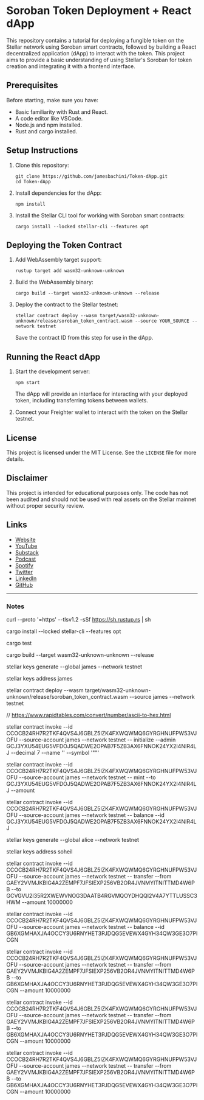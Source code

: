 # Soroban Token Deployment + React dApp

This repository contains a tutorial for deploying a fungible token on the Stellar network using Soroban smart contracts, followed by building a React decentralized application (dApp) to interact with the token. This project aims to provide a basic understanding of using Stellar's Soroban for token creation and integrating it with a frontend interface.

## Prerequisites

Before starting, make sure you have:

- Basic familiarity with Rust and React.
- A code editor like VSCode.
- Node.js and npm installed.
- Rust and cargo installed.

## Setup Instructions

1. Clone this repository:
   ```
   git clone https://github.com/jamesbachini/Token-dApp.git
   cd Token-dApp
   ```

2. Install dependencies for the dApp:
   ```
   npm install
   ```

3. Install the Stellar CLI tool for working with Soroban smart contracts:
   ```
   cargo install --locked stellar-cli --features opt
   ```

## Deploying the Token Contract

1. Add WebAssembly target support:
   ```
   rustup target add wasm32-unknown-unknown
   ```

2. Build the WebAssembly binary:
   ```
   cargo build --target wasm32-unknown-unknown --release
   ```

3. Deploy the contract to the Stellar testnet:
   ```
   stellar contract deploy --wasm target/wasm32-unknown-unknown/release/soroban_token_contract.wasm --source YOUR_SOURCE --network testnet
   ```
   Save the contract ID from this step for use in the dApp.

## Running the React dApp

1. Start the development server:
   ```
   npm start
   ```
   The dApp will provide an interface for interacting with your deployed token, including transferring tokens between wallets.

2. Connect your Freighter wallet to interact with the token on the Stellar testnet.

## License

This project is licensed under the MIT License. See the `LICENSE` file for more details.

## Disclaimer

This project is intended for educational purposes only. The code has not been audited and should not be used with real assets on the Stellar mainnet without proper security review.

## Links

- [Website](https://jamesbachini.com)
- [YouTube](https://www.youtube.com/c/JamesBachini?sub_confirmation=1)
- [Substack](https://bachini.substack.com)
- [Podcast](https://podcasters.spotify.com/pod/show/jamesbachini)
- [Spotify](https://open.spotify.com/show/2N0D9nvdxoe9rY3jxE4nOZ)
- [Twitter](https://twitter.com/james_bachini)
- [LinkedIn](https://www.linkedin.com/in/james-bachini/)
- [GitHub](https://github.com/jamesbachini)



----------------------
### Notes

curl --proto '=https' --tlsv1.2 -sSf https://sh.rustup.rs | sh


cargo install --locked stellar-cli --features opt

cargo test

cargo build --target wasm32-unknown-unknown --release

stellar keys generate --global james --network testnet

stellar keys address james

stellar contract deploy --wasm target/wasm32-unknown-unknown/release/soroban_token_contract.wasm --source james --network testnet

// https://www.rapidtables.com/convert/number/ascii-to-hex.html

stellar contract invoke --id CCOCB24RH7R2TKF4QVS4J6GBLZ5IZK4FXWQWMQ6GYRGHNUFPW53VJOFU --source-account james --network testnet -- initialize --admin GCJ3YXU54EUG5VFDOJ5QADWE2OPAB7F5ZB3AX6FNNOK24YX2I4NIR4LJ --decimal 7 --name '' --symbol '""'

stellar contract invoke --id CCOCB24RH7R2TKF4QVS4J6GBLZ5IZK4FXWQWMQ6GYRGHNUFPW53VJOFU --source-account james --network testnet -- mint --to GCJ3YXU54EUG5VFDOJ5QADWE2OPAB7F5ZB3AX6FNNOK24YX2I4NIR4LJ --amount

stellar contract invoke --id CCOCB24RH7R2TKF4QVS4J6GBLZ5IZK4FXWQWMQ6GYRGHNUFPW53VJOFU --source-account james --network testnet -- balance --id GCJ3YXU54EUG5VFDOJ5QADWE2OPAB7F5ZB3AX6FNNOK24YX2I4NIR4LJ

stellar keys generate --global alice --network testnet

stellar keys address soheil

stellar contract invoke --id CCOCB24RH7R2TKF4QVS4J6GBLZ5IZK4FXWQWMQ6GYRGHNUFPW53VJOFU --source-account james --network testnet -- transfer --from GAEY2VVMJKBIG4A2ZEMPF7JFSIEXP256VB2OR4JVNMYITNITTMD4W6PB --to GCVGVU2I35R2XWEWVNOG3DAATB4RGVMQOYDHQQI2V4A7YTTLUSSC3HWM --amount 10000000

stellar contract invoke --id CCOCB24RH7R2TKF4QVS4J6GBLZ5IZK4FXWQWMQ6GYRGHNUFPW53VJOFU --source-account james --network testnet -- balance --id GB6XGMHAXJA4OCCY3U6RNYHET3PJDQG5EVEWX4GYH34QW3GE3O7PICGN

stellar contract invoke --id CCOCB24RH7R2TKF4QVS4J6GBLZ5IZK4FXWQWMQ6GYRGHNUFPW53VJOFU --source-account james --network testnet -- transfer --from GAEY2VVMJKBIG4A2ZEMPF7JFSIEXP256VB2OR4JVNMYITNITTMD4W6PB --to GB6XGMHAXJA4OCCY3U6RNYHET3PJDQG5EVEWX4GYH34QW3GE3O7PICGN --amount 10000000


stellar contract invoke --id CCOCB24RH7R2TKF4QVS4J6GBLZ5IZK4FXWQWMQ6GYRGHNUFPW53VJOFU --source-account james --network testnet -- transfer --from GAEY2VVMJKBIG4A2ZEMPF7JFSIEXP256VB2OR4JVNMYITNITTMD4W6PB --to GB6XGMHAXJA4OCCY3U6RNYHET3PJDQG5EVEWX4GYH34QW3GE3O7PICGN --amount 10000000




stellar contract invoke --id CCOCB24RH7R2TKF4QVS4J6GBLZ5IZK4FXWQWMQ6GYRGHNUFPW53VJOFU --source-account james --network testnet -- transfer --from GAEY2VVMJKBIG4A2ZEMPF7JFSIEXP256VB2OR4JVNMYITNITTMD4W6PB --to GB6XGMHAXJA4OCCY3U6RNYHET3PJDQG5EVEWX4GYH34QW3GE3O7PICGN --amount 10000000
